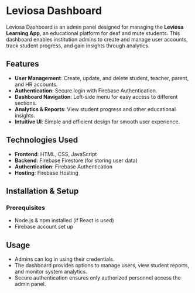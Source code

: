 # Leviosa Dashboard

Leviosa Dashboard is an admin panel designed for managing the **Leviosa Learning App**, an educational platform for deaf and mute students. This dashboard enables institution admins to create and manage user accounts, track student progress, and gain insights through analytics.

## Features
- **User Management**: Create, update, and delete student, teacher, parent, and HR accounts.
- **Authentication**: Secure login with Firebase Authentication.
- **Dashboard Navigation**: Left-side menu for easy access to different sections.
- **Analytics & Reports**: View student progress and other educational insights.
- **Intuitive UI**: Simple and efficient design for smooth user experience.

## Technologies Used
- **Frontend**: HTML, CSS, JavaScript 
- **Backend**: Firebase Firestore (for storing user data)
- **Authentication**: Firebase Authentication
- **Hosting**: Firebase Hosting

## Installation & Setup
### Prerequisites
- Node.js & npm installed (if React is used)
- Firebase account set up

## Usage
- Admins can log in using their credentials.
- The dashboard provides options to manage users, view student reports, and monitor system analytics.
- Secure authentication ensures only authorized personnel access the admin panel.
